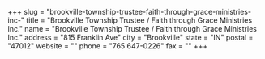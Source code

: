+++
slug = "brookville-township-trustee-faith-through-grace-ministries-inc-"
title = "Brookville Township Trustee / Faith through Grace Ministries Inc."
name = "Brookville Township Trustee / Faith through Grace Ministries Inc."
address = "815 Franklin Ave"
city = "Brookville"
state = "IN"
postal = "47012"
website = ""
phone = "765 647-0226"
fax = ""
+++
